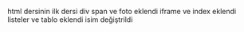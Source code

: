 html dersinin ilk dersi
div span ve foto eklendi
iframe ve index eklendi
listeler ve tablo eklendi
isim değiştrildi
